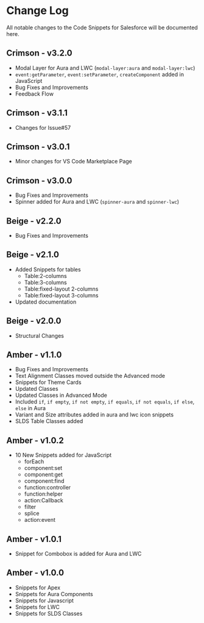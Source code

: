 # Change Log
All notable changes to the Code Snippets for Salesforce will be documented here.

## Crimson - v3.2.0
- Modal Layer for Aura and LWC (`modal-layer:aura` and `modal-layer:lwc`)
- `event:getParameter`, `event:setParameter`, `createComponent` added in JavaScript
- Bug Fixes and Improvements
- Feedback Flow

## Crimson - v3.1.1
- Changes for Issue#57

## Crimson - v3.0.1
- Minor changes for VS Code Marketplace Page

## Crimson - v3.0.0
- Bug Fixes and Improvements
- Spinner added for Aura and LWC (`spinner-aura` and `spinner-lwc`)

## Beige - v2.2.0
- Bug Fixes and Improvements

## Beige - v2.1.0
- Added Snippets for tables
    - Table:2-columns
    - Table:3-columns
    - Table:fixed-layout 2-columns
    - Table:fixed-layout 3-columns
- Updated documentation

## Beige - v2.0.0
- Structural Changes

## Amber - v1.1.0 
- Bug Fixes and Improvements
- Text Alignment Classes moved outside the Advanced mode
- Snippets for Theme Cards
- Updated Classes
- Updated Classes in Advanced Mode 
- Included `if`, `if empty`, `if not empty`, `if equals`, `if not equals`, `if else`, `else` in Aura
- Variant and Size attributes added in aura and lwc icon snippets
- SLDS Table Classes added

## Amber - v1.0.2 
- 10 New Snippets added for JavaScript
    - forEach
    - component:set
    - component:get
    - component:find
    - function:controller
    - function:helper
    - action:Callback
    - filter
    - splice
    - action:event

## Amber - v1.0.1 
- Snippet for Combobox is added for Aura and LWC 

## Amber - v1.0.0
- Snippets for Apex
- Snippets for Aura Components
- Snippets for Javascript
- Snippets for LWC
- Snippets for SLDS Classes 